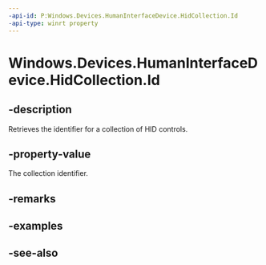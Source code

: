 ```yaml
---
-api-id: P:Windows.Devices.HumanInterfaceDevice.HidCollection.Id
-api-type: winrt property
---
```


<!-- Property syntax
public uint Id { get; }
-->

# Windows.Devices.HumanInterfaceDevice.HidCollection.Id

## -description
Retrieves the identifier for a collection of HID controls.

## -property-value
The collection identifier.

## -remarks

## -examples

## -see-also
